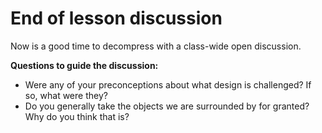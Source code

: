 # End of lesson discussion

Now is a good time to decompress with a class-wide open discussion.

**Questions to guide the discussion:**

- Were any of your preconceptions about what design is challenged? If so, what were they?
- Do you generally take the objects we are surrounded by for granted? Why do you think that is?